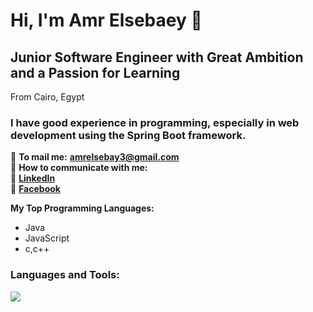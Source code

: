 # Hi, I'm Amr Elsebaey 👋
## Junior Software Engineer with Great Ambition and a Passion for Learning
From Cairo, Egypt

### I have good experience in programming, especially in web development using the Spring Boot framework.

📧 **To mail me:** **[amrelsebay3@gmail.com](mailto:amrelsebay3@gmail.com)**  
💬 **How to communicate with me:**  
🔗 **[LinkedIn](https://www.linkedin.com/in/amr-elsebaey/)**  
🔗 **[Facebook](https://www.facebook.com/amrelseba3y.1999)**  

**My Top Programming Languages:**
- Java  
- JavaScript
- c,c++

### Languages and Tools:
<p>
  <img src="https://skillicons.dev/icons?i=java,spring,postman,mysql,c,cpp,js,html,css,eclipse,idea,git,github&perline=5"/>    
</p>

